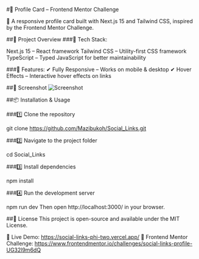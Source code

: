 #📌 Profile Card – Frontend Mentor Challenge

🚀 A responsive profile card built with Next.js 15 and Tailwind CSS, inspired by the Frontend Mentor Challenge.

##📂 Project Overview
###🔹 Tech Stack:

Next.js 15 – React framework
Tailwind CSS – Utility-first CSS framework
TypeScript – Typed JavaScript for better maintainability

###🔹 Features:
✔ Fully Responsive – Works on mobile & desktop
✔ Hover Effects – Interactive hover effects on links

##📸 Screenshot
![Screenshot](https://github.com/user-attachments/assets/9671169d-28b5-4ff7-bf29-48dcebf5a558)

##📦 Installation & Usage

###1️⃣ Clone the repository

git clone https://github.com/Mazibukoh/Social_Links.git

###2️⃣ Navigate to the project folder

cd Social_Links

###3️⃣ Install dependencies

npm install

###4️⃣ Run the development server

npm run dev
Then open http://localhost:3000/ in your browser.


##📜 License
This project is open-source and available under the MIT License.

🔗 Live Demo: https://social-links-phi-two.vercel.app/
📌 Frontend Mentor Challenge: https://www.frontendmentor.io/challenges/social-links-profile-UG32l9m6dQ

